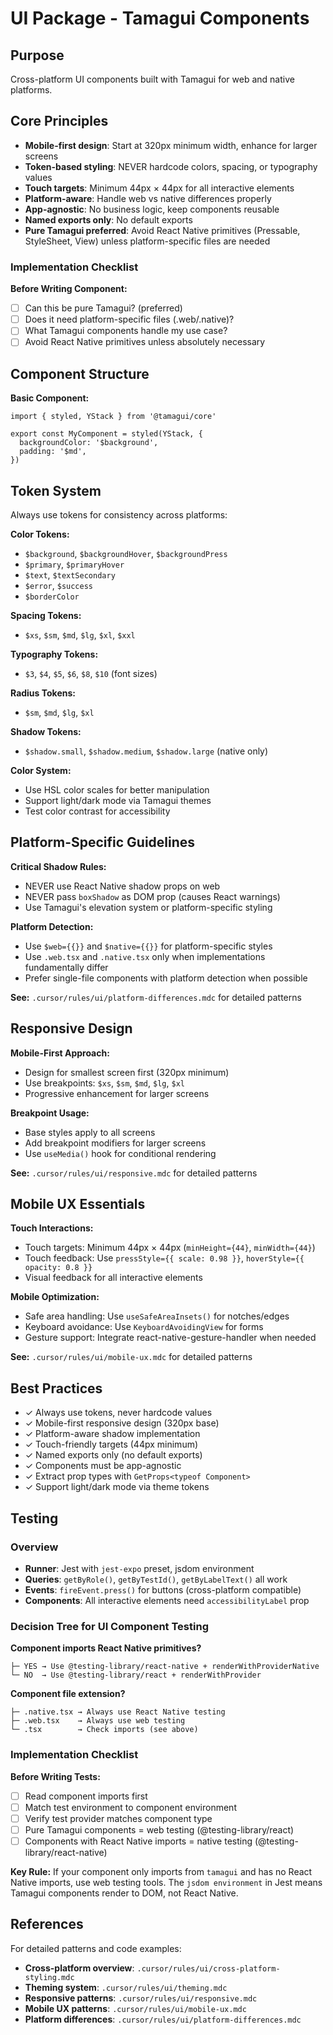 # UI Package - Tamagui Components

## Purpose
Cross-platform UI components built with Tamagui for web and native platforms.

## Core Principles
- **Mobile-first design**: Start at 320px minimum width, enhance for larger screens
- **Token-based styling**: NEVER hardcode colors, spacing, or typography values
- **Touch targets**: Minimum 44px × 44px for all interactive elements
- **Platform-aware**: Handle web vs native differences properly
- **App-agnostic**: No business logic, keep components reusable
- **Named exports only**: No default exports
- **Pure Tamagui preferred**: Avoid React Native primitives (Pressable, StyleSheet, View) unless platform-specific files are needed

### Implementation Checklist

**Before Writing Component:**
- [ ] Can this be pure Tamagui? (preferred)
- [ ] Does it need platform-specific files (.web/.native)?
- [ ] What Tamagui components handle my use case?
- [ ] Avoid React Native primitives unless absolutely necessary

## Component Structure

**Basic Component:**
```tsx
import { styled, YStack } from '@tamagui/core'

export const MyComponent = styled(YStack, {
  backgroundColor: '$background',
  padding: '$md',
})
```

## Token System
Always use tokens for consistency across platforms:

**Color Tokens:**
- `$background`, `$backgroundHover`, `$backgroundPress`
- `$primary`, `$primaryHover`
- `$text`, `$textSecondary`
- `$error`, `$success`
- `$borderColor`

**Spacing Tokens:**
- `$xs`, `$sm`, `$md`, `$lg`, `$xl`, `$xxl`

**Typography Tokens:**
- `$3`, `$4`, `$5`, `$6`, `$8`, `$10` (font sizes)

**Radius Tokens:**
- `$sm`, `$md`, `$lg`, `$xl`

**Shadow Tokens:**
- `$shadow.small`, `$shadow.medium`, `$shadow.large` (native only)

**Color System:**
- Use HSL color scales for better manipulation
- Support light/dark mode via Tamagui themes
- Test color contrast for accessibility

## Platform-Specific Guidelines

**Critical Shadow Rules:**
- NEVER use React Native shadow props on web
- NEVER pass `boxShadow` as DOM prop (causes React warnings)
- Use Tamagui's elevation system or platform-specific styling

**Platform Detection:**
- Use `$web={{}}` and `$native={{}}` for platform-specific styles
- Use `.web.tsx` and `.native.tsx` only when implementations fundamentally differ
- Prefer single-file components with platform detection when possible

**See:** `.cursor/rules/ui/platform-differences.mdc` for detailed patterns

## Responsive Design

**Mobile-First Approach:**
- Design for smallest screen first (320px minimum)
- Use breakpoints: `$xs`, `$sm`, `$md`, `$lg`, `$xl`
- Progressive enhancement for larger screens

**Breakpoint Usage:**
- Base styles apply to all screens
- Add breakpoint modifiers for larger screens
- Use `useMedia()` hook for conditional rendering

**See:** `.cursor/rules/ui/responsive.mdc` for detailed patterns

## Mobile UX Essentials

**Touch Interactions:**
- Touch targets: Minimum 44px × 44px (`minHeight={44}`, `minWidth={44}`)
- Touch feedback: Use `pressStyle={{ scale: 0.98 }}`, `hoverStyle={{ opacity: 0.8 }}`
- Visual feedback for all interactive elements

**Mobile Optimization:**
- Safe area handling: Use `useSafeAreaInsets()` for notches/edges
- Keyboard avoidance: Use `KeyboardAvoidingView` for forms
- Gesture support: Integrate react-native-gesture-handler when needed

**See:** `.cursor/rules/ui/mobile-ux.mdc` for detailed patterns

## Best Practices

- ✓ Always use tokens, never hardcode values
- ✓ Mobile-first responsive design (320px base)
- ✓ Platform-aware shadow implementation
- ✓ Touch-friendly targets (44px minimum)
- ✓ Named exports only (no default exports)
- ✓ Components must be app-agnostic
- ✓ Extract prop types with `GetProps<typeof Component>`
- ✓ Support light/dark mode via theme tokens

## Testing

### Overview
- **Runner**: Jest with `jest-expo` preset, jsdom environment
- **Queries**: `getByRole()`, `getByTestId()`, `getByLabelText()` all work
- **Events**: `fireEvent.press()` for buttons (cross-platform compatible)
- **Components**: All interactive elements need `accessibilityLabel` prop

### Decision Tree for UI Component Testing

**Component imports React Native primitives?**
```
├─ YES → Use @testing-library/react-native + renderWithProviderNative
└─ NO  → Use @testing-library/react + renderWithProvider
```

**Component file extension?**
```
├─ .native.tsx → Always use React Native testing
├─ .web.tsx    → Always use web testing  
└─ .tsx        → Check imports (see above)
```

### Implementation Checklist

**Before Writing Tests:**
- [ ] Read component imports first
- [ ] Match test environment to component environment
- [ ] Verify test provider matches component type
- [ ] Pure Tamagui components = web testing (@testing-library/react)
- [ ] Components with React Native imports = native testing (@testing-library/react-native)

**Key Rule:** If your component only imports from `tamagui` and has no React Native imports, use web testing tools. The `jsdom environment` in Jest means Tamagui components render to DOM, not React Native.

## References

For detailed patterns and code examples:
- **Cross-platform overview**: `.cursor/rules/ui/cross-platform-styling.mdc`
- **Theming system**: `.cursor/rules/ui/theming.mdc`
- **Responsive patterns**: `.cursor/rules/ui/responsive.mdc`
- **Mobile UX patterns**: `.cursor/rules/ui/mobile-ux.mdc`
- **Platform differences**: `.cursor/rules/ui/platform-differences.mdc`
